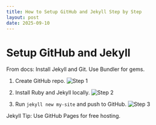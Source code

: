 ```yaml
---
title: How to Setup GitHub and Jekyll Step by Step
layout: post
date: 2025-09-10
---
```

# Setup GitHub and Jekyll

From docs: Install Jekyll and Git. Use Bundler for gems.

1. Create GitHub repo.
![Step 1](https://via.placeholder.com/800x400?text=Create+Repo+Screenshot)

2. Install Ruby and Jekyll locally.
![Step 2](https://via.placeholder.com/800x400?text=Install+Jekyll)

3. Run `jekyll new my-site` and push to GitHub.
![Step 3](https://via.placeholder.com/800x400?text=Push+to+GitHub)

Jekyll Tip: Use GitHub Pages for free hosting.